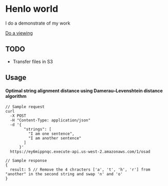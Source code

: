 # Henlo world

I do a demonstrate of my work

[Do a viewing](https://www.kyoseong.com)

## TODO

* Transfer files in S3

## Usage

#### Optimal string alignment distance using Damerau–Levenshtein distance algorithm

```
// Sample request
curl
  -X POST
  -H "Content-Type: application/json"
  -d '{
        "strings": [
          "I am one sentence",
          "I am another sentence"
        ]
      }'
  https://ey6mippnqc.execute-api.us-west-2.amazonaws.com/1/osad

// Sample response
{
  result: 5 // Remove the 4 chracters ['a', 't', 'h', 'r'] from "another" in the second string and swap 'n' and 'o'
}
```

